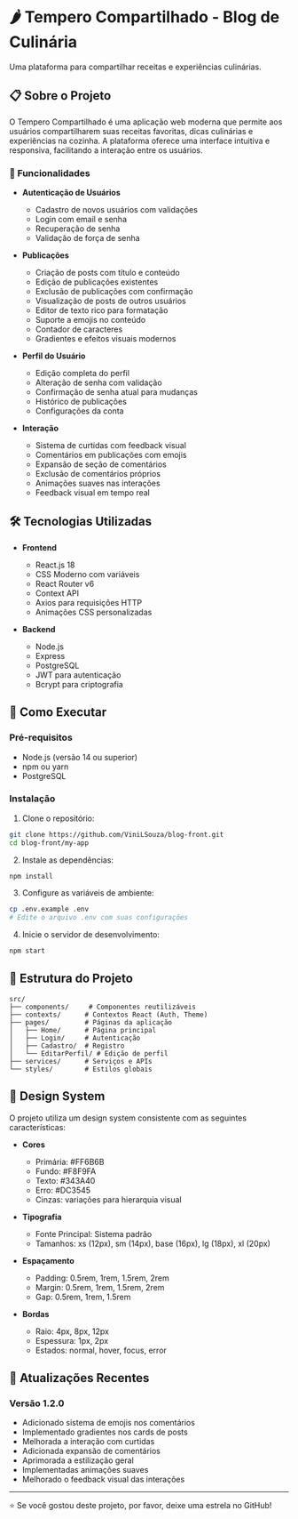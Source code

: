 # 🌶️ Tempero Compartilhado - Blog de Culinária

Uma plataforma para compartilhar receitas e experiências culinárias.

## 📋 Sobre o Projeto

O Tempero Compartilhado é uma aplicação web moderna que permite aos usuários compartilharem suas receitas favoritas, dicas culinárias e experiências na cozinha. A plataforma oferece uma interface intuitiva e responsiva, facilitando a interação entre os usuários.

### 🎯 Funcionalidades

- **Autenticação de Usuários**
  - Cadastro de novos usuários com validações
  - Login com email e senha
  - Recuperação de senha
  - Validação de força de senha

- **Publicações**
  - Criação de posts com título e conteúdo
  - Edição de publicações existentes
  - Exclusão de publicações com confirmação
  - Visualização de posts de outros usuários
  - Editor de texto rico para formatação
  - Suporte a emojis no conteúdo
  - Contador de caracteres
  - Gradientes e efeitos visuais modernos

- **Perfil do Usuário**
  - Edição completa do perfil
  - Alteração de senha com validação
  - Confirmação de senha atual para mudanças
  - Histórico de publicações
  - Configurações da conta

- **Interação**
  - Sistema de curtidas com feedback visual
  - Comentários em publicações com emojis
  - Expansão de seção de comentários
  - Exclusão de comentários próprios
  - Animações suaves nas interações
  - Feedback visual em tempo real

## 🛠️ Tecnologias Utilizadas

- **Frontend**
  - React.js 18
  - CSS Moderno com variáveis
  - React Router v6
  - Context API
  - Axios para requisições HTTP
  - Animações CSS personalizadas

- **Backend**
  - Node.js
  - Express
  - PostgreSQL
  - JWT para autenticação
  - Bcrypt para criptografia

## 🚀 Como Executar

### Pré-requisitos

- Node.js (versão 14 ou superior)
- npm ou yarn
- PostgreSQL

### Instalação

1. Clone o repositório:
```bash
git clone https://github.com/ViniLSouza/blog-front.git
cd blog-front/my-app
```

2. Instale as dependências:
```bash
npm install
```

3. Configure as variáveis de ambiente:
```bash
cp .env.example .env
# Edite o arquivo .env com suas configurações
```

4. Inicie o servidor de desenvolvimento:
```bash
npm start
```

## 📁 Estrutura do Projeto

```
src/
├── components/     # Componentes reutilizáveis
├── contexts/      # Contextos React (Auth, Theme)
├── pages/         # Páginas da aplicação
│   ├── Home/      # Página principal
│   ├── Login/     # Autenticação
│   ├── Cadastro/  # Registro
│   └── EditarPerfil/ # Edição de perfil
├── services/      # Serviços e APIs
└── styles/        # Estilos globais
```

## 🎨 Design System

O projeto utiliza um design system consistente com as seguintes características:

- **Cores**
  - Primária: #FF6B6B
  - Fundo: #F8F9FA
  - Texto: #343A40
  - Erro: #DC3545
  - Cinzas: variações para hierarquia visual

- **Tipografia**
  - Fonte Principal: Sistema padrão
  - Tamanhos: xs (12px), sm (14px), base (16px), lg (18px), xl (20px)

- **Espaçamento**
  - Padding: 0.5rem, 1rem, 1.5rem, 2rem
  - Margin: 0.5rem, 1rem, 1.5rem, 2rem
  - Gap: 0.5rem, 1rem, 1.5rem

- **Bordas**
  - Raio: 4px, 8px, 12px
  - Espessura: 1px, 2px
  - Estados: normal, hover, focus, error

## 🔄 Atualizações Recentes

### Versão 1.2.0
- Adicionado sistema de emojis nos comentários
- Implementado gradientes nos cards de posts
- Melhorada a interação com curtidas
- Adicionada expansão de comentários
- Aprimorada a estilização geral
- Implementadas animações suaves
- Melhorado o feedback visual das interações

---

⭐️ Se você gostou deste projeto, por favor, deixe uma estrela no GitHub!
